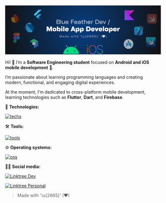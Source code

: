 ![](bluefeatherdev_header.png)

<!-- ¡Hola! 👋 Soy **desarrollador de aplicaciones móviles Android y iOS** 📲.

Estoy en cuarto año de Ingeniería de Sistemas, Colombia; especializádome en el desarrollo de Software, ya que me apasiona el aprendizaje de lenguajes y la creación de experiencias digitales modernas, funcionales y atrayentes.

Actualmente, estoy enfocado en el desarrollo móvil multiplataforma, aprendiendo tecnologías como **Flutter**, **Dart** y **Firebase**. -->

Hi! 👋 I’m a **Software Engineering student** focused on **Android and iOS mobile development** 📲.  

I’m passionate about learning programming languages and creating modern, functional, and engaging digital experiences.  

At the moment, I’m dedicated to cross-platform mobile development, learning technologies such as **Flutter**, **Dart**, and **Firebase**.

🎯 **Technologies:**

[![techs](https://skills.syvixor.com/api/icons?i=flutter,dart,firebase,python,postgresql,amazonwebservices,websocket,rest,graphql,docker,kubernetes,bash&perline=8&radius=40)](https://github.com/syvixor/skills-icons)

🛠️ **Tools:**

[![tools](https://skills.syvixor.com/api/icons?i=vscode,figma,markdown,obsidian,notion,github,githubactions,git,mermaid&perline=8&radius=40)](https://github.com/syvixor/skills-icons)

⚙️ **Operating systems:**

[![oss](https://skills.syvixor.com/api/icons?i=android,ios,macos,windows,ubuntu&perline=8&radius=40)](https://github.com/syvixor/skills-icons)

<!-- 🔭 **Coming Soon**:
[![techs](https://skills.syvixor.com/api/icons?i=bloc,riverpod,getx&radius=40)](https://github.com/syvixor/skills-icons)

[![techs](https://skills.syvixor.com/api/icons?i=kotlin,jetpackcompose,androidstudio&radius=40)](https://github.com/syvixor/skills-icons)

[![techs](https://skills.syvixor.com/api/icons?i=swift,swiftui,xcode&radius=40)](https://github.com/syvixor/skills-icons) -->

🧑‍💻 **Social media:**

[![Linktree Dev](https://img.shields.io/badge/linktr.ee_(dev)_-bluefeather.dev-0F4C75?style=for-the-badge&logo=linktree&labelColor=101010)](https://www.linktr.ee/bluefeather.dev)

[![Linktree Personal](https://img.shields.io/badge/linktr.ee_(personal)_-jesusdominguez2004-006A71?style=for-the-badge&logo=linktree&labelColor=101010)](https://www.linktr.ee/jesusdominguez2004)

<!-- [![Instagram](https://img.shields.io/badge/instagram-bluefeather.dev-FF0069?style=for-the-badge&logo=instagram&labelColor=101010)](https://www.instagram.com/bluefeather.dev)
[![Threads](https://img.shields.io/badge/threads-bluefeather.dev-000000?style=for-the-badge&logo=threads&labelColor=101010)](https://www.threads.com/@bluefeather.dev)
[![Bluesky](https://img.shields.io/badge/bluesky-bluefeatherdev-0285FF?style=for-the-badge&logo=bluesky&labelColor=101010)](https://bsky.app/profile/bluefeatherdev.bsky.social)
[![X](https://img.shields.io/badge/x_(twitter)-bluefeatherdev-000000?style=for-the-badge&logo=x&labelColor=101010)](https://x.com/bluefeatherdev)
[![YouTube](https://img.shields.io/badge/youtube-bluefeatherdev-FF0000?style=for-the-badge&logo=youtube&labelColor=101010)](https://www.youtube.com/@bluefeatherdev)
[![Twitch](https://img.shields.io/badge/twitch-bluefeatherdev-9146FF?style=for-the-badge&logo=twitch&labelColor=101010)](https://www.twitch.tv/bluefeatherdev) -->

> Made with '\u{2665}' (♥)
